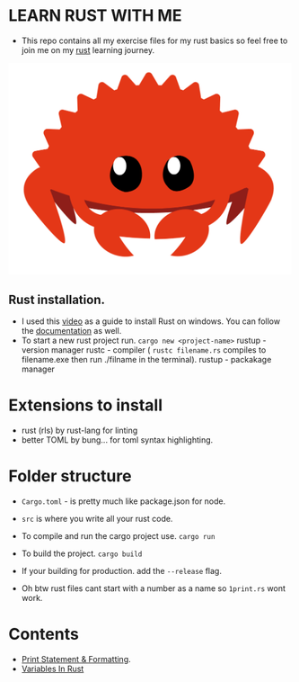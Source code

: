 # LEARN RUST WITH ME

- This repo contains all my exercise files for my rust basics so feel free to join me on my [rust](https://www.rust-lang.org/) learning journey.

![rust muscot](./docs/images/muscot.png)

## Rust installation.

- I used this [video](https://youtu.be/enk0o7eWNsc) as a guide to install Rust on windows. You can follow the [documentation](https://www.rust-lang.org/learn/get-started) as well.
- To start a new rust project run.
  `cargo new <project-name>`
  rustup - version manager
  rustc - compiler ( `rustc filename.rs` compiles to filename.exe then run ./filname in the terminal).
  rustup - packakage manager

# Extensions to install

- rust (rls) by rust-lang for linting
- better TOML by bung... for toml syntax highlighting.

# Folder structure

- `Cargo.toml` - is pretty much like package.json for node.
- `src` is where you write all your rust code.

- To compile and run the cargo project use.
  `cargo run `
- To build the project.
  `cargo build`
- If your building for production. add the `--release` flag.

- Oh btw rust files cant start with a number as a name so `1print.rs` wont work.

# Contents

- [Print Statement & Formatting](/docs/0x1print.md).
- [Variables In Rust](/docs/0x2vars.md)
<!-- 19:53 -->
